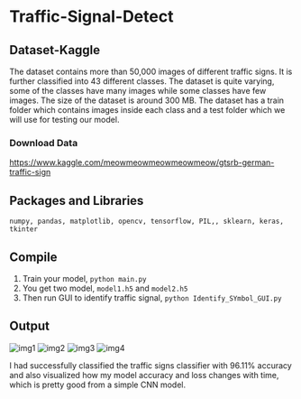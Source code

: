 # Traffic-Signal-Detect

## Dataset-Kaggle
The dataset contains more than 50,000 images of different traffic signs. It is further classified into 43 different classes. The dataset is quite varying, some of the classes have many images while some classes have few images. The size of the dataset is around 300 MB. The dataset has a train folder which contains images inside each class and a test folder which we will use for testing our model.

### Download Data
https://www.kaggle.com/meowmeowmeowmeowmeow/gtsrb-german-traffic-sign

## Packages and Libraries
```numpy, pandas, matplotlib, opencv, tensorflow, PIL,, sklearn, keras, tkinter```

## Compile
1. Train your model, ```python main.py```
2. You get two model, ```model1.h5``` and ```model2.h5```
3. Then run GUI to identify traffic signal, ```python Identify_SYmbol_GUI.py``` 

## Output
![img1](Screenshot/img1.png=5x5)  ![img2](Screenshot/img2.png=5x5) ![img3](Screenshot/img3.png=5x5)  ![img4](Screenshot/img4.png==5x5)

I had successfully classified the traffic signs classifier with 96.11% accuracy and also visualized how my model accuracy and loss changes with time, which is pretty good from a simple CNN model.


